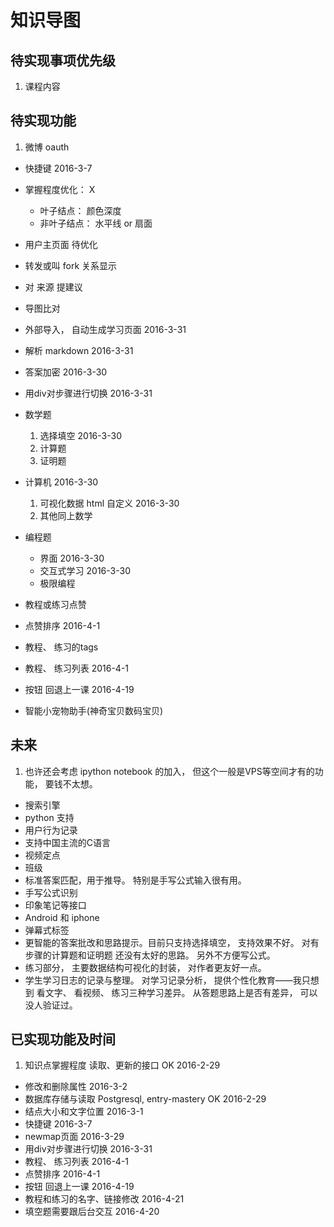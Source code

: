 # 知识导图

## 待实现事项优先级

1. 课程内容


## 待实现功能

1. 微博 oauth
-  快捷键                           2016-3-7
-  掌握程度优化：                      X
    - 叶子结点： 颜色深度
    - 非叶子结点： 水平线 or 扇面
-  用户主页面                        待优化
-  转发或叫 fork 关系显示
-  对 来源 提建议
-  导图比对
-  外部导入， 自动生成学习页面      2016-3-31
-  解析 markdown                    2016-3-31
-  答案加密                         2016-3-30
-  用div对步骤进行切换              2016-3-31

-  数学题
    1. 选择填空                     2016-3-30
    2. 计算题
    3. 证明题
-  计算机                           2016-3-30
    1. 可视化数据 html 自定义       2016-3-30
    2. 其他同上数学
-  编程题
    - 界面                          2016-3-30
    - 交互式学习                    2016-3-30
    - 极限编程
-  教程或练习点赞
-  点赞排序                         2016-4-1
-  教程、 练习的tags
-  教程、 练习列表                  2016-4-1
-  按钮 回退上一课                  2016-4-19
-  智能小宠物助手(神奇宝贝数码宝贝)

## 未来

1. 也许还会考虑 ipython notebook 的加入， 但这个一般是VPS等空间才有的功能， 要钱不太想。
-  搜索引擎
-  python 支持                
-  用户行为记录
-  支持中国主流的C语言
-  视频定点
-  班级
-  标准答案匹配，用于推导。 特别是手写公式输入很有用。
-  手写公式识别
-  印象笔记等接口
-  Android 和 iphone
-  弹幕式标签
-  更智能的答案批改和思路提示。目前只支持选择填空， 支持效果不好。 对有步骤的计算题和证明题 还没有太好的思路。 另外不方便写公式。
-  练习部分， 主要数据结构可视化的封装， 对作者更友好一点。
-  学生学习日志的记录与整理。 对学习记录分析， 提供个性化教育——我只想到 看文字、 看视频、 练习三种学习差异。 从答题思路上是否有差异， 可以没人验证过。

## 已实现功能及时间

1. 知识点掌握程度 读取、更新的接口   OK  2016-2-29
-  修改和删除属性                        2016-3-2
-  数据库存储与读取 Postgresql, entry-mastery    OK   2016-2-29
-  结点大小和文字位置                    2016-3-1
-  快捷键                                2016-3-7
-  newmap页面                            2016-3-29
-  用div对步骤进行切换                   2016-3-31
-  教程、 练习列表                       2016-4-1
-  点赞排序                              2016-4-1
-  按钮 回退上一课                       2016-4-19
-  教程和练习的名字、链接修改            2016-4-21
-  填空题需要跟后台交互                  2016-4-20
